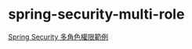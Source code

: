 # spring-security-multi-role

[Spring Security 多角色權限範例](https://matthung0807.blogspot.com/2020/05/spring-security-multi-user-role.html)
